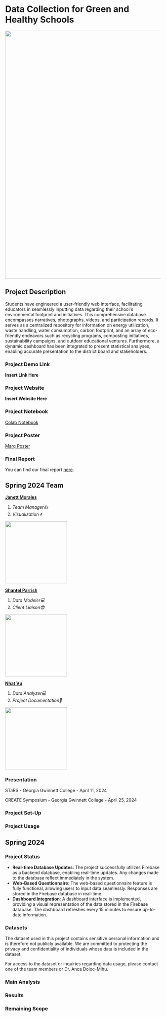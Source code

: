# Data Collection for Green and Healthy Schools

<img src="https://imgur.com/zdw7l4F.png" width="800"/>

## Project Description

Students have engineered a user-friendly web interface, facilitating educators in seamlessly inputting data regarding their school's environmental footprint and initiatives. This comprehensive database encompasses narratives, photographs, videos, and participation records. It serves as a centralized repository for information on energy utilization, waste handling, water consumption, carbon footprint, and an array of eco-friendly endeavors such as recycling programs, composting initiatives, sustainability campaigns, and outdoor educational ventures. Furthermore, a dynamic dashboard has been integrated to present statistical analyses, enabling accurate presentation to the district board and stakeholders.

### Project Demo Link

**Insert Link Here**

### Project Website

**Insert Website Here**

### Project Notebook

[Colab Notebook](https://colab.research.google.com/drive/1BIvrXFGp6rFO2Ys5EcRHZP3MPoTO6eol?usp=sharing)

### Project Poster

[Marq Poster](https://app.marq.com/documents/edit/e5e7d160-2679-435f-aaf7-2550ec5ca1a6?shared=true)

### Final Report

You can find our final report [here](docs-Spr2024/final_report.md).

## Spring 2024 Team 

**[Janett Morales](https://github.com/JanettM6)**
1. *Team Manager👍*
2. *Visualization⚜️*

<img src="https://imgur.com/ZvAfbKU.png" width ="200"/>
 
**[Shantel Parrish](https://github.com/sparrish1)**
1. *Data Modeler💻*
2. *Client Liaison😎*

<img src="https://i.imgur.com/Jnxglzh.png" width="200"/>

**[Nhat Vu](https://github.com/nvu3)**
1. *Data Analyzer💻*
2. *Project Documentation📖*

<img src="https://github.com/GGC-DSA/GHS-Data-Collection/assets/111990496/ea8d32a1-7151-4b64-9ad5-7bc8f0018f67" width="200"/>

### Presentation

STaRS - Georgia Gwinnett College - April 11, 2024

CREATE Symposium - Georgia Gwinnett College - April 25, 2024

### Project Set-Up

### Project Usage

## Spring 2024

### Project Status

- **Real-time Database Updates**: The project successfully utilizes Firebase as a backend database, enabling real-time updates. Any changes made to the database reflect immediately in the system.
- **Web-Based Questionnaire**: The web-based questionnaire feature is fully functional, allowing users to input data seamlessly. Responses are stored in the Firebase database in real-time.
- **Dashboard Integration**: A dashboard interface is implemented, providing a visual representation of the data stored in the Firebase database. The dashboard refreshes every 15 minutes to ensure up-to-date information.

### Datasets

The dataset used in this project contains sensitive personal information and is therefore not publicly available. We are committed to protecting the privacy and confidentiality of individuals whose data is included in the dataset.

For access to the dataset or inquiries regarding data usage, please contact one of the team members or Dr. Anca Doloc-Mihu.

### Main Analysis

### Results

### Remaining Scope





